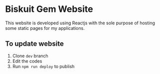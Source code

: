 # Biskuit Gem Website

This website is developed using Reactjs with the sole purpose of hosting some static pages for my applications. 

## To update website

1. Clone `dev` branch
2. Edit the codes
3. Run `npm run deploy` to publish